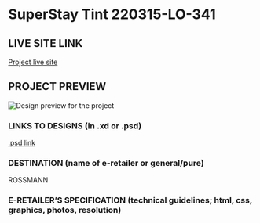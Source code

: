 # SuperStay Tint 220315-LO-341

<!-- please enter project number recived from PM -->

## LIVE SITE LINK

<!-- please enter link to site preview here -->

[Project live site]()

## PROJECT PREVIEW

![Design preview for the project]()

### LINKS TO DESIGNS (in .xd or .psd)

[.psd link]()

<!-- please enter link to preview designs -->

### DESTINATION (name of e-retailer or general/pure)

ROSSMANN

<!-- please enter e-retailers name -->

### E-RETAILER’S SPECIFICATION (technical guidelines; html, css, graphics, photos, resolution)

<!-- please enter any additional comments important for the project -->
